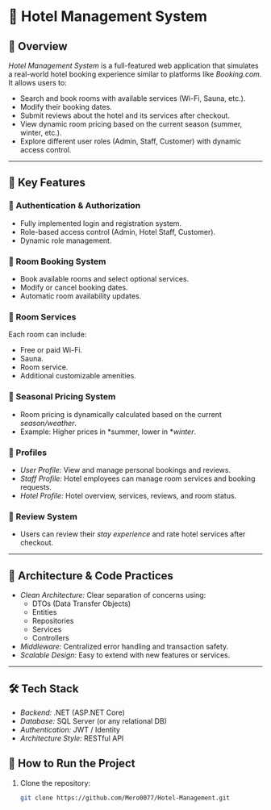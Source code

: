 # 🏨 Hotel Management System

## 📌 Overview
*Hotel Management System* is a full-featured web application that simulates a real-world hotel booking experience similar to platforms like *Booking.com*. It allows users to:
- Search and book rooms with available services (Wi-Fi, Sauna, etc.).
- Modify their booking dates.
- Submit reviews about the hotel and its services after checkout.
- View dynamic room pricing based on the current season (summer, winter, etc.).
- Explore different user roles (Admin, Staff, Customer) with dynamic access control.

---

## 🧩 Key Features

### 🔐 Authentication & Authorization
- Fully implemented login and registration system.
- Role-based access control (Admin, Hotel Staff, Customer).
- Dynamic role management.

### 🏨 Room Booking System
- Book available rooms and select optional services.
- Modify or cancel booking dates.
- Automatic room availability updates.

### 🧾 Room Services
Each room can include:
- Free or paid Wi-Fi.
- Sauna.
- Room service.
- Additional customizable amenities.

### 💸 Seasonal Pricing System
- Room pricing is dynamically calculated based on the current *season/weather*.
- Example: Higher prices in *summer, lower in **winter*.

### 👥 Profiles
- *User Profile:* View and manage personal bookings and reviews.
- *Staff Profile:* Hotel employees can manage room services and booking requests.
- *Hotel Profile:* Hotel overview, services, reviews, and room status.

### 📝 Review System
- Users can review their *stay experience* and rate hotel services after checkout.

---

## 🧪 Architecture & Code Practices

- *Clean Architecture:* Clear separation of concerns using:
  - DTOs (Data Transfer Objects)
  - Entities
  - Repositories
  - Services
  - Controllers
- *Middleware:* Centralized error handling and transaction safety.
- *Scalable Design:* Easy to extend with new features or services.

---

## 🛠️ Tech Stack
- *Backend:* .NET (ASP.NET Core)
- *Database:* SQL Server (or any relational DB)
- *Authentication:* JWT / Identity
- *Architecture Style:* RESTful API



## 🚀 How to Run the Project

1. Clone the repository:
   ```bash
   git clone https://github.com/Mero0077/Hotel-Management.git
